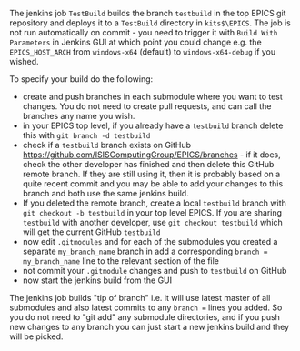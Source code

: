 The jenkins job `TestBuild` builds the branch `testbuild` in the top EPICS git repository and deploys it to a `TestBuild` directory in `kits$\EPICS`. The job is not run automatically on commit - you need to trigger it with `Build With Parameters` in Jenkins GUI at which point you could change e.g. the `EPICS_HOST_ARCH` from `windows-x64` (default) to `windows-x64-debug` if you wished.

To specify your build do the following:
- create and push branches in each submodule where you want to test changes. You do not need to create pull requests, and can call the branches any name you wish.
- in your EPICS top level, if you already have a `testbuild` branch delete this with `git branch -d testbuild`
- check if a `testbuild` branch exists on GitHub https://github.com/ISISComputingGroup/EPICS/branches - if it does, check the other developer has finished and then delete this GitHub remote branch. If they are still using it, then it is probably based on a quite recent commit and you may be able to add your changes to this branch and both use the same jenkins build. 
- If you deleted the remote branch, create a local `testbuild` branch with `git checkout -b testbuild` in your top level EPICS. If you are sharing `testbuild` with another developer, use `git checkout testbuild` which will get the current GitHub `testbuild` 
- now edit `.gitmodules` and for each of the submodules you created a separate  `my_branch_name` branch in add a corresponding `branch = my_branch_name` line to the relevant section of the file
- not commit your `.gitmodule` changes and push to `testbuild` on GitHub
- now start the jenkins build from the GUI

The jenkins job builds "tip of branch" i.e. it will use latest master of all submodules and also latest commits to any `branch =` lines you added. So you do not need to "git add" any submodule directories, and if you push new changes to any branch you can just start a new jenkins build and they will be picked.   


